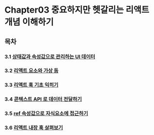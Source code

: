 # Chapter03 중요하지만 헷갈리는 리액트 개념 이해하기

## 목차
### 3.1 [상태값과 속성값으로 관리하는 UI 데이터](https://github.com/kwhong95/React-Programming/tree/master/Chapter3/1.UIData:State%26Props)
### 3.2 [리액트 요소와 가상 돔](https://github.com/kwhong95/React-Programming/tree/master/Chapter3/2.ReactElement%26VirtualDom)
### 3.3 [리액트 훅 기초 익히기](https://github.com/kwhong95/React-Programming/tree/master/Chapter3/3.%20LearnReactHookFoundation)
### 3.4 [콘텍스트 API 로 데이터 전달하기](https://github.com/kwhong95/React-Programming/tree/master/Chapter3/4.ForwardingDataToContextAPI)
### 3.5 [ref 속성값으로 자식요소에 접근하기](https://github.com/kwhong95/React-Programming/tree/master/Chapter3/5.AccessingChildElementwithRefPropertyValue)
### 3.6 [리액트 내장 훅 살펴보기](https://github.com/kwhong95/React-Programming/tree/master/Chapter3/6.ExploreReactBuilt-InHooks)